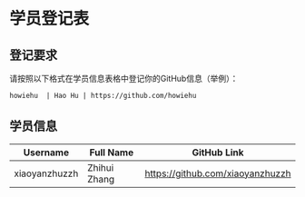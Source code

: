 # 学员登记表

## 登记要求

请按照以下格式在学员信息表格中登记你的GitHub信息（举例）：

```markdown
howiehu  | Hao Hu | https://github.com/howiehu
```

## 学员信息

Username     | Full Name    | GitHub Link
--------     | -----------  | -----------
xiaoyanzhuzzh|Zhihui Zhang |https://github.com/xiaoyanzhuzzh

